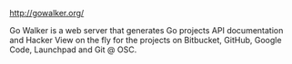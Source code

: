 http://gowalker.org/

Go Walker is a web server that generates Go projects API documentation and  Hacker View on the fly for the projects on Bitbucket, GitHub, Google Code, Launchpad and Git @ OSC.


